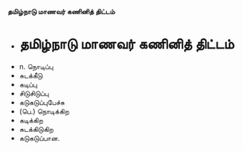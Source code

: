 **தமிழ்நாடு மாணவர் கணினித் திட்டம்**
- # தமிழ்நாடு மாணவர் கணினித் திட்டம்
- n. நொடிப்பு
- சுடக்கீடு
- கடிப்பு
- சிடுசிடுப்பு
- கடுகடுப்புபேச்சு
- (பெ.) நொடிக்கிற
- கடிக்கிற
- சுடக்கிடுகிற
- கடுகடுப்பான.

